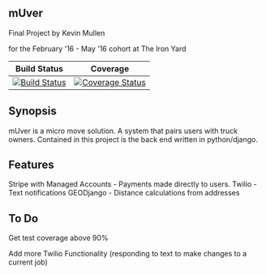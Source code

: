 
## mUver

Final Project by Kevin Mullen

for the February '16 - May '16 cohort at The Iron Yard


Build Status | Coverage
--- | ---
[![Build Status](https://travis-ci.org/kjmullen/mUver.svg?branch=master)](https://travis-ci.org/kjmullen/mUver) | [![Coverage Status](https://coveralls.io/repos/github/kjmullen/mUver/badge.svg?branch=master)](https://coveralls.io/github/kjmullen/mUver?branch=master)


## Synopsis

mUver is a micro move solution. A system that pairs users with truck owners. Contained in this project is the back end written in python/django.

## Features
Stripe with Managed Accounts - Payments made directly to users.
Twilio - Text notifications
GEODjango - Distance calculations from addresses

## To Do

Get test coverage above 90%

Add more Twilio Functionality (responding to text to make changes to a current job)
